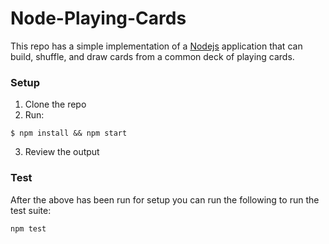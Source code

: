 # Node-Playing-Cards

This repo has a simple implementation of a [Nodejs](https://nodejs.org/en/) application that can build, shuffle, and draw cards from a common deck of playing cards.

### Setup
1. Clone the repo
2. Run:
```
$ npm install && npm start
```
3. Review the output

### Test
After the above has been run for setup you can run the following to run the test suite:
```
npm test
```